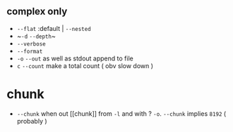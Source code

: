 ## complex only
- `--flat` :default | `--nested`
- ~`-d` `--depth`~
- `--verbose`
- `--format`
- `-o` `--out` as well as stdout append to file 
- `c` `--count` make a total count ( obv slow down ) 
# chunk
- `--chunk` when out [[chunk]] from `-l` and with ? `-o`. `--chunk` implies `8192` ( probably ) 
